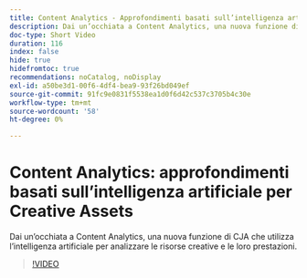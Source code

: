 ```yaml
---
title: Content Analytics - Approfondimenti basati sull’intelligenza artificiale per Creative Assets
description: Dai un’occhiata a Content Analytics, una nuova funzione di CJA che utilizza l’intelligenza artificiale per analizzare le risorse creative e le loro prestazioni.
doc-type: Short Video
duration: 116
index: false
hide: true
hidefromtoc: true
recommendations: noCatalog, noDisplay
exl-id: a50be3d1-00f6-4df4-bea9-93f26bd049ef
source-git-commit: 91fc9e0831f5538ea1d0f6d42c537c3705b4c30e
workflow-type: tm+mt
source-wordcount: '58'
ht-degree: 0%

---
```


# Content Analytics: approfondimenti basati sull’intelligenza artificiale per Creative Assets

Dai un’occhiata a Content Analytics, una nuova funzione di CJA che utilizza l’intelligenza artificiale per analizzare le risorse creative e le loro prestazioni.

<!-- 62_S103_3442450_115_content-analytics-aipowered-insights-for-creative-assets -->
>[!VIDEO](https://video.tv.adobe.com/v/3458352/?learn=on&enablevpops=true)
